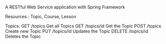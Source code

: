 A RESTful Web Service application with Spring Framework

Resources : Topic, Course, Lesson

Topics:
	GET		/topics		Get all Topics
	GET		/topics/id	Get the Topic
	POST	/topics		Create new Topic
	PUT		/topics/id	Updates the Topic
	DELETE	/topics/id	Deletes the Topic
	